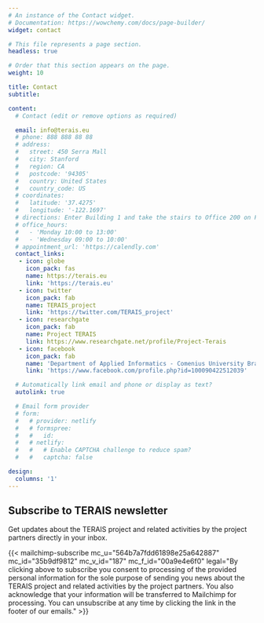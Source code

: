 ```yaml
---
# An instance of the Contact widget.
# Documentation: https://wowchemy.com/docs/page-builder/
widget: contact

# This file represents a page section.
headless: true

# Order that this section appears on the page.
weight: 10

title: Contact
subtitle:

content:
  # Contact (edit or remove options as required)

  email: info@terais.eu
  # phone: 888 888 88 88
  # address:
  #   street: 450 Serra Mall
  #   city: Stanford
  #   region: CA
  #   postcode: '94305'
  #   country: United States
  #   country_code: US
  # coordinates:
  #   latitude: '37.4275'
  #   longitude: '-122.1697'
  # directions: Enter Building 1 and take the stairs to Office 200 on Floor 2
  # office_hours:
  #   - 'Monday 10:00 to 13:00'
  #   - 'Wednesday 09:00 to 10:00'
  # appointment_url: 'https://calendly.com'
  contact_links:
   - icon: globe
     icon_pack: fas
     name: https://terais.eu
     link: 'https://terais.eu'
   - icon: twitter
     icon_pack: fab
     name: TERAIS_project
     link: 'https://twitter.com/TERAIS_project'
   - icon: researchgate
     icon_pack: fab
     name: Project TERAIS
     link: https://www.researchgate.net/profile/Project-Terais
   - icon: facebook
     icon_pack: fab
     name: 'Department of Applied Informatics - Comenius University Bratislava'
     link: 'https://www.facebook.com/profile.php?id=100090422512039'

  # Automatically link email and phone or display as text?
  autolink: true

  # Email form provider
  # form:
  #   # provider: netlify
  #   # formspree:
  #   #   id:
  #   # netlify:
  #   #   # Enable CAPTCHA challenge to reduce spam?
  #   #   captcha: false

design:
  columns: '1'
---
```


<div class="float-md-right w-md-50 pl-0 pl-md-3 pr-0 col-md-6" style="z-index: 1;">
<h2 class="mt-md-2">Subscribe to TERAIS newsletter</h2>
<p>Get updates about the TERAIS project and related activities
by the project partners directly in your inbox.</p>
{{< mailchimp-subscribe
  mc_u="564b7a7fdd61898e25a642887"
  mc_id="35b9df9812"
  mc_v_id="187"
  mc_f_id="00a9e4e6f0"
  legal="By clicking above to subscribe you consent to processing of the provided personal information for the sole purpose of sending you news about the TERAIS project and related activities by the project partners. You also acknowledge that your information will be transferred to Mailchimp for processing. You can unsubscribe at any time by clicking the link in the footer of our emails."
>}}
</div>